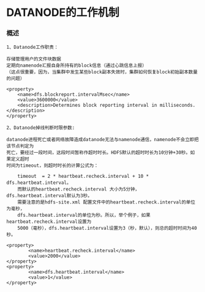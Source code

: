 # DATANODE的工作机制

### 概述

	1、Datanode工作职责：
	
	存储管理用户的文件块数据
	定期向namenode汇报自身所持有的block信息（通过心跳信息上报）
	（这点很重要，因为，当集群中发生某些block副本失效时，集群如何恢复block初始副本数量的问题）

	<property>
		<name>dfs.blockreport.intervalMsec</name>
		<value>3600000</value>
		<description>Determines block reporting interval in milliseconds.</description>
	</property>

	2、Datanode掉线判断时限参数:
	
	datanode进程死亡或者网络故障造成datanode无法与namenode通信，namenode不会立即把该节点判定为
	死亡，要经过一段时间，这段时间暂称作超时时长。HDFS默认的超时时长为10分钟+30秒。如果定义超时
	时间为timeout，则超时时长的计算公式为：
	
		timeout  = 2 * heartbeat.recheck.interval + 10 * dfs.heartbeat.interval。
		而默认的heartbeat.recheck.interval 大小为5分钟，dfs.heartbeat.interval默认为3秒。
		需要注意的是hdfs-site.xml 配置文件中的heartbeat.recheck.interval的单位为毫秒，
		dfs.heartbeat.interval的单位为秒。所以，举个例子，如果heartbeat.recheck.interval设置为
		5000（毫秒），dfs.heartbeat.interval设置为3（秒，默认），则总的超时时间为40秒。

	<property>
			<name>heartbeat.recheck.interval</name>
			<value>2000</value>
	</property>
	<property>
			<name>dfs.heartbeat.interval</name>
			<value>1</value>
	</property>